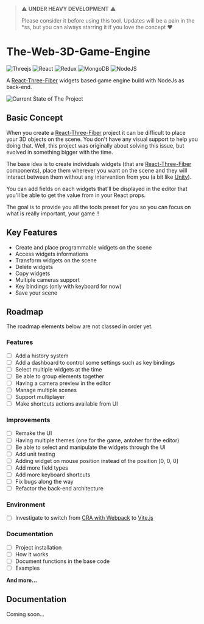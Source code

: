 > :warning: **UNDER HEAVY DEVELOPMENT** :warning: 
>
> Please consider it before using this tool. Updates will be a pain in the *ss, but you can always starring it if you love the concept :heart:

# The-Web-3D-Game-Engine 
![Threejs](https://img.shields.io/badge/threejs-black?style=for-the-badge&logo=three.js&logoColor=white)
![React](https://img.shields.io/badge/react-%2320232a.svg?style=for-the-badge&logo=react&logoColor=%2361DAFB)
![Redux](https://img.shields.io/badge/redux-%23593d88.svg?style=for-the-badge&logo=redux&logoColor=white)
![MongoDB](https://img.shields.io/badge/MongoDB-%234ea94b.svg?style=for-the-badge&logo=mongodb&logoColor=white)
![NodeJS](https://img.shields.io/badge/node.js-6DA55F?style=for-the-badge&logo=node.js&logoColor=white)

A [React-Three-Fiber](https://github.com/pmndrs/react-three-fiber) widgets based game engine build with NodeJs as back-end.

![Current State of The Project](https://i.imgur.com/umqYMA5.png)

## Basic Concept
When you create a [React-Three-Fiber](https://github.com/pmndrs/react-three-fiber) project it can be difficult to place your 3D objects on the scene. You don't have any visual support to help you doing that. Well, this project was originally about solving this issue, but evolved in something bigger with the time.

The base idea is to create individuals widgets (that are [React-Three-Fiber](https://github.com/pmndrs/react-three-fiber) components), place them wherever you want on the scene and they will interact between them without any intervention from you (a bit like [Unity](https://unity.com/)).

You can add fields on each widgets that'll be displayed in the editor that you'll be able to get the value from in your React props. 

The goal is to provide you all the tools preset for you so you can focus on what is really important, your game !!

## Key Features

* Create and place programmable widgets on the scene
* Access widgets informations
* Transform widgets on the scene
* Delete widgets
* Copy widgets
* Multiple cameras support
* Key bindings (only with keyboard for now)
* Save your scene
 
## Roadmap
The roadmap elements below are not classed in order yet.

### Features
- [ ] Add a history system
- [ ] Add a dashboard to control some settings such as key bindings
- [ ] Select multiple widgets at the time
- [ ] Be able to group elements together
- [ ] Having a camera preview in the editor
- [ ] Manage multiple scenes
- [ ] Support multiplayer
- [ ] Make shortcuts actions available from UI

### Improvements
- [ ] Remake the UI
- [ ] Having multiple themes (one for the game, antoher for the editor)
- [ ] Be able to select and manipulate the widgets through the UI
- [ ] Add unit testing
- [ ] Adding widget on mouse position instead of the position [0, 0, 0]
- [ ] Add more field types
- [ ] Add more keyboard shortcuts
- [ ] Fix bugs along the way
- [ ] Refactor the back-end architecture

### Environment
- [ ] Investigate to switch from [CRA with Webpack](https://create-react-app.dev/) to [Vite.js](https://vitejs.dev/) 

### Documentation
- [ ] Project installation
- [ ] How it works
- [ ] Document functions in the base code
- [ ] Examples

**And more...**
 
## Documentation

Coming soon...

